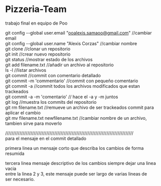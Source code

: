 # Pizzeria-Team
trabajo final en equipo de Poo  
  
git config --global user.email "ooalexis.samaoo@gmail.com" //cambiar email  
git config --global user.name "Alexis Corzas" //cambiar nombre  
git clone //clonar un repositorio  
git init //crear nuevo repositorio  
git status //mostrar estado de los archivos  
git add filename.txt //añadir un archivo al repositorio  
ls -l //listar archivos  
git commit //commit con comentario detallado  
git commit -m 'commentario' //commit con pequeño comentario  
git commit -a //commit todos los archivos modificados que estan trackeados  
git commit -a -m 'comentario' // hace el -a y -m juntos  
git log //muestra los commits del repositorio  
git rm filename.txt //remueve un archivo de ser trackeados commit para aplicar el cambio  
git mv filename.txt newfilename.txt //cambiar nombre de un archivo, tambien sirve para moverlo  
  
/////////////////////////////////////////////////////////////////////////////////  
para el mensaje en el commit detallado  
  
primera linea un mensaje corto que describa los cambios de forma resumida  
  
tercera linea mensaje descriptivo de los cambios siempre dejar una linea vacia  
entre la linea 2 y 3, este mensaje puede ser largo de varias lineas de  
ser necesario.  
